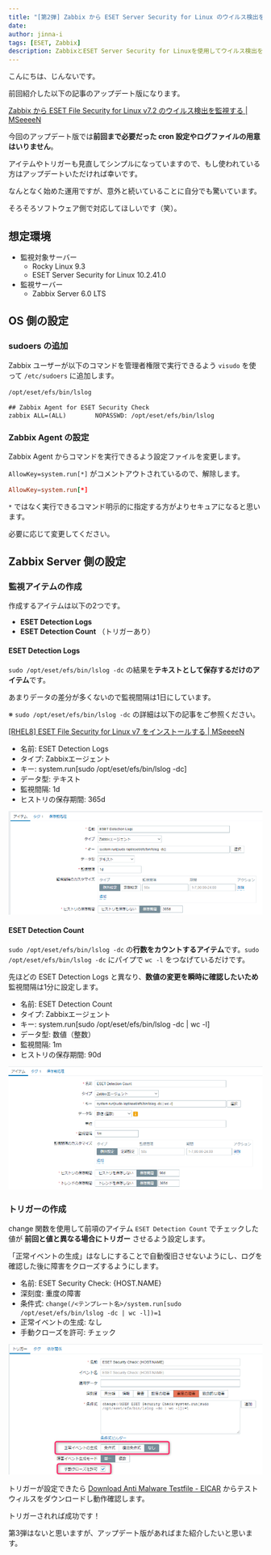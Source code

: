 ```yaml
---
title: "[第2弾] Zabbix から ESET Server Security for Linux のウイルス検出を監視する"
date: 
author: jinna-i
tags: [ESET, Zabbix]
description: ZabbixとESET Server Security for Linuxを使用してウイルス検出を監視する方法のアップデート版を紹介しています。前回必要だったcron設定やログファイルの準備は不要になり、アイテムやトリガーもシンプルになっています。
---
```


こんにちは、じんないです。

前回紹介した以下の記事のアップデート版になります。

[Zabbix から ESET File Security for Linux v7.2 のウイルス検出を監視する | MSeeeeN](https://mseeeen.msen.jp/monitor-eset-file-security-virus-detection-from-zabbix/)

今回のアップデート版では**前回まで必要だった cron 設定やログファイルの用意はいりません**。

アイテムやトリガーも見直してシンプルになっていますので、もし使われている方はアップデートいただければ幸いです。

なんとなく始めた運用ですが、意外と続いていることに自分でも驚いています。

そろそろソフトウェア側で対応してほしいです（笑）。

## 想定環境

- 監視対象サーバー
    - Rocky Linux 9.3
    - ESET Server Security for Linux 10.2.41.0
- 監視サーバー
    - Zabbix Server 6.0 LTS

## OS 側の設定
### sudoers の追加

Zabbix ユーザーが以下のコマンドを管理者権限で実行できるよう `visudo` を使って `/etc/sudoers` に追加します。

`/opt/eset/efs/bin/lslog`


```bash{2}:title=/etc/sudoers
## Zabbix Agent for ESET Security Check
zabbix ALL=(ALL)        NOPASSWD: /opt/eset/efs/bin/lslog
```

### Zabbix Agent の設定

Zabbix Agent からコマンドを実行できるよう設定ファイルを変更します。

`AllowKey=system.run[*]` がコメントアウトされているので、解除します。

```:title=/etc/zabbix_agentd.conf
AllowKey=system.run[*]
```

`*` ではなく実行できるコマンド明示的に指定する方がよりセキュアになると思います。

必要に応じて変更してください。

## Zabbix Server 側の設定
### 監視アイテムの作成

作成するアイテムは以下の2つです。
- **ESET Detection Logs**
- **ESET Detection Count** （トリガーあり）

#### ESET Detection Logs

`sudo /opt/eset/efs/bin/lslog -dc` の結果を**テキストとして保存するだけのアイテム**です。

あまりデータの差分が多くないので監視間隔は1日にしています。

※ `sudo /opt/eset/efs/bin/lslog -dc` の詳細は以下の記事をご参照ください。

[\[RHEL8\] ESET File Security for Linux v7 をインストールする | MSeeeeN](https://mseeeen.msen.jp/how-to-install-eset-file-security-for-linux-v7/)

- 名前: ESET Detection Logs
- タイプ: Zabbixエージェント
- キー: system.run[sudo /opt/eset/efs/bin/lslog -dc]
- データ型: テキスト
- 監視間隔: 1d
- ヒストリの保存期間: 365d

![アイテム "ESET Detection Logs" を作成](images/001.png)

#### ESET Detection Count

`sudo /opt/eset/efs/bin/lslog -dc` の**行数をカウントするアイテム**です。`sudo /opt/eset/efs/bin/lslog -dc`  にパイプで `wc -l` をつなげているだけです。

先ほどの ESET Detection Logs と異なり、**数値の変更を瞬時に確認したいため**監視間隔は1分に設定します。

- 名前: ESET Detection Count
- タイプ: Zabbixエージェント
- キー: system.run[sudo /opt/eset/efs/bin/lslog -dc | wc -l]
- データ型: 数値（整数）
- 監視間隔: 1m
- ヒストリの保存期間: 90d

![アイテム "ESET Detection Count" を作成](images/002.png)

### トリガーの作成

change 関数を使用して前項のアイテム `ESET Detection Count` でチェックした値が **前回と値と異なる場合にトリガー** させるよう設定します。

「正常イベントの生成」はなしにすることで自動復旧させないようにし、ログを確認した後に障害をクローズするようにします。

- 名前: ESET Security Check: {HOST.NAME}
- 深刻度: 重度の障害
- 条件式: `change(/<テンプレート名>/system.run[sudo /opt/eset/efs/bin/lslog -dc | wc -l])=1`
- 正常イベントの生成: なし
- 手動クローズを許可: チェック

![トリガー "ESET Security Check" を作成](images/003.png)

トリガーが設定できたら [Download Anti Malware Testfile - EICAR](https://www.eicar.org/download-anti-malware-testfile/) からテストウィルスをダウンロードし動作確認します。

トリガーされれば成功です！

第3弾はないと思いますが、アップデート版があればまた紹介したいと思います。
